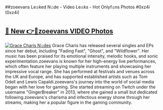 ##zoeevans Le𝚊ked N𝚞de - Video Le𝚊ks - Hot Onlyf𝚊ns Photos #0xz4i (0xz4i)

# <h2><a href="https://mediaupload.pro?title=zoeevans&ref=9FEB">🔗 New 👉🔴zoeevans VIDEO Photos</a></h2>

[![Grace Charis N𝚞des](https://i.imgur.com/rIISA9y.gif)](https://mediaupload.pro?title=zoeevans&ref=9FEB)
Grace Charis has released several singles and EPs since her debut, including "Fading Fast", "Ghost", and "Wildflower". Her music has been praised for its emotional intensity, melodic hooks, and sonic experimentation.zoeevans is known for her high-energy live performances, which often feature her playing multiple instruments and showcasing her impressive vocal range. She has performed at festivals and venues across the UK and Europe, and has supported established artists such as Tom Odell and Lewis Capaldi.zoeevans's journey into the world of social media began with her love for gaming. She started streaming on Twitch under the username "GingerBreaker" in 2013, where she gained a small but dedicated following.zoeevans's charisma and infectious energy shone through her streams, making her a popular figure in the gaming community.